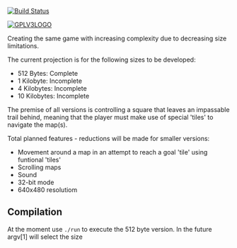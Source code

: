 [![Build Status](https://api.travis-ci.com/Th3T3chn0G1t/PixlASM.svg)](https://travis-ci.com/Th3T3chn0G1t/PixlASM)

[![GPLV3LOGO](https://www.gnu.org/graphics/gplv3-or-later.png)](https://www.gnu.org/licenses/gpl-3.0.txt)

Creating the same game with increasing complexity due to decreasing size limitations.

The current projection is for the following sizes to be developed:
- 512    Bytes: Complete
- 1   Kilobyte: Incomplete
- 4  Kilobytes: Incomplete
- 10 Kilobytes: Incomplete

The premise of all versions is controlling a square that leaves an impassable trail behind, meaning that the player must make use of special 'tiles' to navigate the map(s).

Total planned features - reductions will be made for smaller versions:
- Movement around a map in an attempt to reach a goal 'tile' using funtional 'tiles'
- Scrolling maps
- Sound
- 32-bit mode
- 640x480 resolutiom

## Compilation

At the moment use `./run` to execute the 512 byte version. In the future argv[1] will select the size

